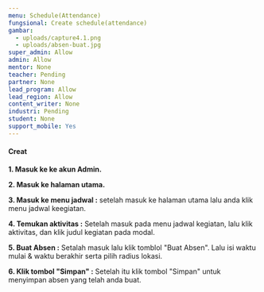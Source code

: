 ```yaml
---
menu: Schedule(Attendance)
fungsional: Create schedule(attendance)
gambar:
  - uploads/capture4.1.png
  - uploads/absen-buat.jpg
super_admin: Allow
admin: Allow
mentor: None
teacher: Pending
partner: None
lead_program: Allow
lead_region: Allow
content_writer: None
industri: Pending
student: None
support_mobile: Yes
---
```

#### **Creat**

**1﻿. Masuk ke ke akun Admin.**

**2﻿. Masuk ke halaman utama.**

**3﻿.  Masuk ke menu jadwal :** setelah masuk ke halaman utama lalu anda klik menu jadwal keegiatan.

**4﻿. Temukan aktivitas :** Setelah masuk pada menu jadwal kegiatan, lalu klik  aktivitas, dan klik judul kegiatan pada modal.

**5﻿. Buat Absen :** Setalah masuk lalu klik tomblol "Buat Absen". Lalu isi waktu mulai & waktu berakhir serta pilih radius lokasi.

**6﻿. Klik tombol "Simpan" :** Setelah itu klik tombol  "Simpan" untuk menyimpan absen yang telah anda buat.